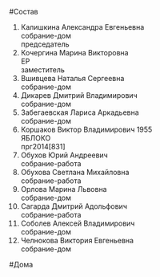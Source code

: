 #Состав  
1. Калишкина Александра Евгеньевна  
    собрание-дом  
    председатель  
2. Кочергина Марина Викторовна  
    ЕР  
    заместитель  
3. Вшивцева Наталья Сергеевна  
    собрание-дом  
4. Дикарев Дмитрий Владимирович  
    собрание-дом  
5. Забегаевская Лариса Аркадьевна  
    собрание-дом  
6. Коршаков Виктор Владимирович 1955  
    ЯБЛОКО  
    прг2014[831]  
7. Обухов Юрий Андреевич  
    собрание-работа  
8. Обухова Светлана Михайловна  
    собрание-работа  
9. Орлова Марина Львовна  
    собрание-дом  
10. Сагарда Дмитрий Адольфович  
    собрание-работа  
11. Соболев Алексей Владимирович  
    собрание-дом  
12. Челнокова Виктория Евгеньевна  
    собрание-дом  
  
#Дома  

